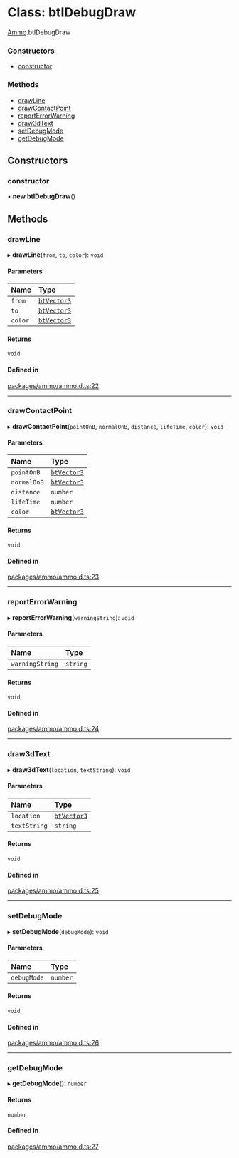 # Class: btIDebugDraw

[Ammo](../modules/Ammo.md).btIDebugDraw

### Constructors

- [constructor](Ammo.btIDebugDraw.md#constructor)

### Methods

- [drawLine](Ammo.btIDebugDraw.md#drawline)
- [drawContactPoint](Ammo.btIDebugDraw.md#drawcontactpoint)
- [reportErrorWarning](Ammo.btIDebugDraw.md#reporterrorwarning)
- [draw3dText](Ammo.btIDebugDraw.md#draw3dtext)
- [setDebugMode](Ammo.btIDebugDraw.md#setdebugmode)
- [getDebugMode](Ammo.btIDebugDraw.md#getdebugmode)

## Constructors

### constructor

• **new btIDebugDraw**()

## Methods

### drawLine

▸ **drawLine**(`from`, `to`, `color`): `void`

#### Parameters

| Name | Type |
| :------ | :------ |
| `from` | [`btVector3`](Ammo.btVector3.md) |
| `to` | [`btVector3`](Ammo.btVector3.md) |
| `color` | [`btVector3`](Ammo.btVector3.md) |

#### Returns

`void`

#### Defined in

[packages/ammo/ammo.d.ts:22](https://github.com/Orillusion/orillusion/blob/main/packages/ammo/ammo.d.ts#L22)

___

### drawContactPoint

▸ **drawContactPoint**(`pointOnB`, `normalOnB`, `distance`, `lifeTime`, `color`): `void`

#### Parameters

| Name | Type |
| :------ | :------ |
| `pointOnB` | [`btVector3`](Ammo.btVector3.md) |
| `normalOnB` | [`btVector3`](Ammo.btVector3.md) |
| `distance` | `number` |
| `lifeTime` | `number` |
| `color` | [`btVector3`](Ammo.btVector3.md) |

#### Returns

`void`

#### Defined in

[packages/ammo/ammo.d.ts:23](https://github.com/Orillusion/orillusion/blob/main/packages/ammo/ammo.d.ts#L23)

___

### reportErrorWarning

▸ **reportErrorWarning**(`warningString`): `void`

#### Parameters

| Name | Type |
| :------ | :------ |
| `warningString` | `string` |

#### Returns

`void`

#### Defined in

[packages/ammo/ammo.d.ts:24](https://github.com/Orillusion/orillusion/blob/main/packages/ammo/ammo.d.ts#L24)

___

### draw3dText

▸ **draw3dText**(`location`, `textString`): `void`

#### Parameters

| Name | Type |
| :------ | :------ |
| `location` | [`btVector3`](Ammo.btVector3.md) |
| `textString` | `string` |

#### Returns

`void`

#### Defined in

[packages/ammo/ammo.d.ts:25](https://github.com/Orillusion/orillusion/blob/main/packages/ammo/ammo.d.ts#L25)

___

### setDebugMode

▸ **setDebugMode**(`debugMode`): `void`

#### Parameters

| Name | Type |
| :------ | :------ |
| `debugMode` | `number` |

#### Returns

`void`

#### Defined in

[packages/ammo/ammo.d.ts:26](https://github.com/Orillusion/orillusion/blob/main/packages/ammo/ammo.d.ts#L26)

___

### getDebugMode

▸ **getDebugMode**(): `number`

#### Returns

`number`

#### Defined in

[packages/ammo/ammo.d.ts:27](https://github.com/Orillusion/orillusion/blob/main/packages/ammo/ammo.d.ts#L27)
